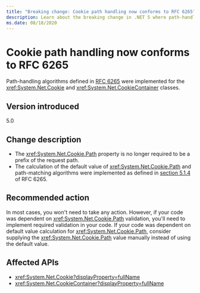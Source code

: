 ```yaml
---
title: "Breaking change: Cookie path handling now conforms to RFC 6265"
description: Learn about the breaking change in .NET 5 where path-handling algorithms defined in RFC 6265 were implemented for the Cookie and CookieContainer classes.
ms.date: 08/18/2020
---
```

# Cookie path handling now conforms to RFC 6265

Path-handling algorithms defined in [RFC 6265](https://tools.ietf.org/html/rfc6265) were implemented for the <xref:System.Net.Cookie> and <xref:System.Net.CookieContainer> classes.

## Version introduced

5.0

## Change description

- The <xref:System.Net.Cookie.Path> property is no longer required to be a prefix of the request path.
- The calculation of the default value of <xref:System.Net.Cookie.Path> and path-matching algorithms were implemented as defined in [section 5.1.4](https://tools.ietf.org/html/rfc6265#section-5.1.4) of RFC 6265.

## Recommended action

In most cases, you won't need to take any action. However, if your code was dependent on <xref:System.Net.Cookie.Path> validation, you'll need to implement required validation in your code. If your code was dependent on default value calculation for <xref:System.Net.Cookie.Path>, consider supplying the <xref:System.Net.Cookie.Path> value manually instead of using the default value.

## Affected APIs

- <xref:System.Net.Cookie?displayProperty=fullName>
- <xref:System.Net.CookieContainer?displayProperty=fullName>

<!--

### Affected APIs

- `T:System.Net.Cookie`
- `T:System.Net.CookieContainer`

### Category

Networking

-->
